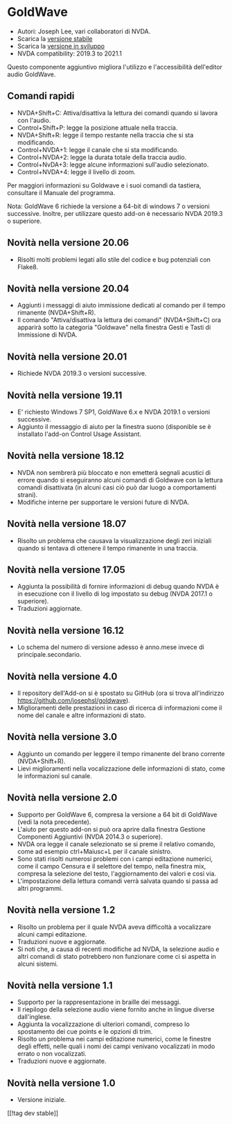 # GoldWave #

* Autori: Joseph Lee, vari collaboratori di NVDA.
* Scarica la [versione stabile][1]
* Scarica la [versione in sviluppo][2]
* NVDA compatibility: 2019.3 to 2021.1

Questo componente aggiuntivo migliora l'utilizzo e l'accessibilità
dell'editor audio GoldWave.

## Comandi rapidi ##

* NVDA+Shift+C: Attiva/disattiva la lettura dei comandi quando si lavora con
  l'audio.
* Control+Shift+P: legge la posizione attuale nella traccia.
* NVDA+Shift+R: legge il tempo restante nella traccia che si sta
  modificando.
* Control+NVDA+1: legge il canale che si sta modificando.
* Control+NVDA+2: legge la durata totale della traccia audio.
* Control+NvDA+3: legge alcune informazioni sull'audio  selezionato.
* Control+NVDA+4: legge il livello di zoom.

Per maggiori informazioni su  Goldwave e i suoi comandi da tastiera,
consultare il Manuale del programma.

Nota: GoldWave 6 richiede la versione a 64-bit di windows 7 o versioni
successive. Inoltre, per utilizzare questo add-on è necessario NVDA 2019.3 o
superiore.

## Novità nella versione 20.06

* Risolti molti problemi legati allo stile del codice e bug potenziali con
  Flake8.

## Novità nella versione 20.04

* Aggiunti i messaggi di aiuto immissione dedicati al comando per il tempo
  rimanente (NVDA+Shift+R).
* Il comando "Attiva/disattiva la lettura dei comandi" (NVDA+Shift+C)  ora
  apparirà sotto la categoria "Goldwave" nella finestra Gesti e Tasti di
  Immissione di NVDA.

## Novità nella versione 20.01

* Richiede NVDA 2019.3 o versioni successive.

## Novità nella versione 19.11

* E' richiesto Windows 7 SP1, GoldWave 6.x e NVDA 2019.1 o versioni
  successive.
* Aggiunto il messaggio di aiuto per la finestra suono (disponible se è
  installato l'add-on Control Usage Assistant.

## Novità nella versione 18.12

* NVDA non sembrerà più bloccato e non emetterà segnali acustici di errore
  quando si eseguiranno alcuni comandi di Goldwave con la lettura comandi
  disattivata (in alcuni casi ciò può dar luogo a comportamenti strani).
* Modifiche interne per supportare le versioni future di NVDA.

## Novità nella versione 18.07

* Risolto un problema che causava la visualizzazione degli zeri iniziali
  quando si tentava di ottenere il tempo rimanente in una traccia.

## Novità nella versione 17.05

* Aggiunta la possibilità di fornire informazioni di debug quando NVDA è in
  esecuzione con il livello di log impostato su debug (NVDA 2017.1 o
  superiore).
* Traduzioni aggiornate.

## Novità nella versione 16.12

* Lo schema del numero di versione adesso è anno.mese invece di
  principale.secondario.

## Novità nella versione 4.0

* Il repository dell'Add-on si è spostato su GitHub (ora si trova
  all'indirizzo https://github.com/josephsl/goldwave).
* Miglioramenti delle prestazioni in caso di ricerca di informazioni come il
  nome del canale e altre informazioni di stato.

## Novità nella versione 3.0

* Aggiunto un comando per leggere il tempo rimanente del brano corrente
  (NVDA+Shift+R).
* Lievi miglioramenti nella vocalizzazione delle informazioni di  stato,
  come le informazioni sul canale.

## Novità nella versione 2.0

* Supporto per GoldWave 6, compresa la versione a 64 bit di GoldWave (vedi
  la nota precedente).
* L'aiuto per questo add-on si può ora aprire dalla finestra  Gestione
  Componenti Aggiuntivi (NVDA 2014.3 o superiore).
* NVDA ora legge il canale selezionato se si preme il relativo comando, come
  ad esempio ctrl+Maiusc+L per il canale sinistro.
* Sono stati risolti numerosi problemi con i campi editazione  numerici,
  come il campo Censura e il selettore del tempo, nella finestra mix,
  compresa la selezione del testo, l'aggiornamento dei valori e così via.
* L'impostazione della lettura comandi verrà salvata quando si passa ad
  altri programmi.

## Novità nella versione 1.2

* Risolto un problema per il quale NVDA aveva difficoltà a vocalizzare
  alcuni campi editazione.
* Traduzioni nuove e aggiornate.
* Si noti che, a causa di recenti modifiche ad NVDA, la selezione  audio e
  altri comandi di stato potrebbero non funzionare come ci si aspetta in
  alcuni sistemi.

## Novità nella versione 1.1

* Supporto per la rappresentazione in braille dei messaggi.
* Il riepilogo della selezione audio viene fornito anche in lingue diverse
  dall'inglese.
* Aggiunta la vocalizzazione di ulteriori comandi, compreso lo spostamento
  dei cue points e le opzioni di trim.
* Risolto un problema nei campi editazione  numerici, come le finestre degli
  effetti, nelle quali i nomi dei campi venivano vocalizzati in modo errato
  o non vocalizzati.
* Traduzioni nuove e aggiornate.

## Novità nella versione 1.0

* Versione iniziale.

[[!tag dev stable]]

[1]: https://addons.nvda-project.org/files/get.php?file=gwv

[2]: https://addons.nvda-project.org/files/get.php?file=gwv-dev
